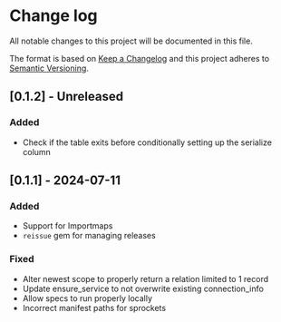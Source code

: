 # Change log

All notable changes to this project will be documented in this file.

The format is based on [Keep a Changelog](http://keepachangelog.com/)
and this project adheres to [Semantic Versioning](http://semver.org/).

## [0.1.2] - Unreleased

### Added

- Check if the table exits before conditionally setting up the serialize column

## [0.1.1] - 2024-07-11

### Added

- Support for Importmaps
- `reissue` gem for managing releases

### Fixed

- Alter newest scope to properly return a relation limited to 1 record
- Update ensure_service to not overwrite existing connection_info
- Allow specs to run properly locally
- Incorrect manifest paths for sprockets
